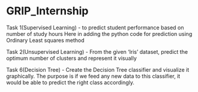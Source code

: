 # GRIP_Internship
Task 1(Supervised Learning) - to predict student performance based on number of study hours
Here in adding the python code for prediction using Ordinary Least squares method

Task 2(Unsupervised Learning) - From the given ‘Iris’ dataset, predict the optimum number of clusters and represent it visually

Task 6(Decision Tree) - Create the Decision Tree classifier and visualize it graphically. The purpose is if we feed any new data to this classifier, it would be able to predict the right class accordingly.
